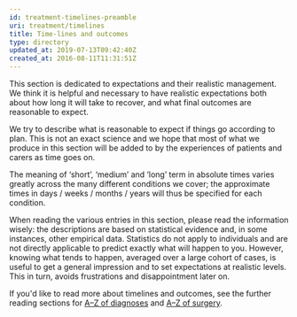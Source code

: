 ```yaml
---
id: treatment-timelines-preamble
uri: treatment/timelines
title: Time-lines and outcomes
type: directory
updated_at: 2019-07-13T09:42:40Z
created_at: 2016-08-11T11:31:51Z
---
```


<p>This section is dedicated to expectations and their realistic
    management. We think it is helpful and necessary to have
    realistic expectations both about how long it will take to
    recover, and what final outcomes are reasonable to expect.</p>
<p>We try to describe what is reasonable to expect if things go
    according to plan. This is not an exact science and we hope
    that most of what we produce in this section will be added
    to by the experiences of patients and carers as time goes
    on.</p>
<p>The meaning of ‘short’, ‘medium’ and ‘long’ term in absolute
    times varies greatly across the many different conditions
    we cover; the approximate times in days / weeks / months
    / years will thus be specified for each condition.</p>
<p>When reading the various entries in this section, please read
    the information wisely: the descriptions are based on statistical
    evidence and, in some instances, other empirical data. Statistics
    do not apply to individuals and are not directly applicable
    to predict exactly what will happen to you. However, knowing
    what tends to happen, averaged over a large cohort of cases,
    is useful to get a general impression and to set expectations
    at realistic levels. This in turn, avoids frustrations and
    disappointment later on.</p>
<aside>
    <p>If you'd like to read more about timelines and outcomes,
        see the further reading sections for <a href="/diagnosis/a-z/further-reading">A–Z of diagnoses</a>        and <a href="/treatment/surgery/further-reading">A–Z of surgery</a>.</p>
</aside>
